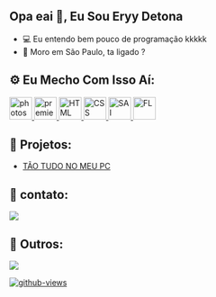 ## Opa eai 👋, Eu Sou Eryy Detona

- 💻 Eu entendo bem pouco de programação kkkkk
- 🥖 Moro em São Paulo, ta ligado ?

## ⚙️ Eu Mecho Com Isso Aí:
<p align="left"> 
<a href="https://www.photoshop.com/en" target="_blank"> <img src="https://upload.wikimedia.org/wikipedia/commons/a/af/Adobe_Photoshop_CC_icon.svg" alt="photoshop" width="40" height="40"/> </a> <a href="https://www.adobe.com/in/products/premiere.html" target="_blank"> <img src="https://upload.wikimedia.org/wikipedia/commons/thumb/f/f2/Adobe_Premiere_Pro_Logo.svg/1200px-Adobe_Premiere_Pro_Logo.svg.png" alt="premiere" width="40" height="40"/> </a> <a href="https://pt.wikipedia.org/wiki/HTML" target="_blank"> <img src="https://upload.wikimedia.org/wikipedia/commons/thumb/6/61/HTML5_logo_and_wordmark.svg/2048px-HTML5_logo_and_wordmark.svg.png" alt="HTML" width="40" height="40"/> 
</a><a href="https://pt.wikipedia.org/wiki/Cascading_Style_Sheets" target="_blank"> <img src="https://upload.wikimedia.org/wikipedia/commons/thumb/d/d5/CSS3_logo_and_wordmark.svg/1452px-CSS3_logo_and_wordmark.svg.png" alt="CSS" width="40" height="40"/> 
</a><a href="https://www.systemax.jp/en/sai/" target="_blank"> <img src="https://upload.wikimedia.org/wikipedia/commons/thumb/f/f6/SAI_icon.svg/2097px-SAI_icon.svg.png" alt="SAI" width="40" height="40"/> 
</a><a href="https://www.image-line.com" target="_blank"> <img src="https://www.pngfind.com/pngs/m/4-49885_fl-studio-logo-png-transparent-png.png" alt="FL" width="40" height="40"/> 
</a>

</p>

## 🚩 Projetos:
- [TÃO TUDO NO MEU PC]()

## 💎 contato:
[![](https://img.shields.io/static/v1?label=Discord&message=%E2%9D%A4&logo=Discord&color=%23fe8e86)](http://discord.io/eryycommunity)

## 📜 Outros:

<img src="https://lanyard.cnrad.dev/api/373643660753108993">

[![github-views](https://komarev.com/ghpvc/?username=EryyDetona&color=brightgreen)](https://github.com/ericles2000)
